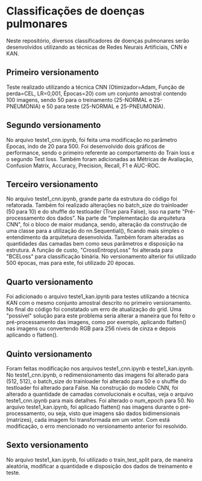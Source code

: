 # Classificações de doenças pulmonares

Neste repositório, diversos classificadores de doenças pulmonares serão desenvolvidos utilizando as técnicas de Redes Neurais Artificiais, CNN e KAN.

## Primeiro versionamento

Teste realizado utilizando a técnica CNN (Otimizador=Adam, Função de perda=CEL, LR=0,001, Épocas=20) com um conjunto amostral contendo 100 imagens, sendo 50 para o treinamento (25-NORMAL e 25-PNEUMONIA) e 50 para teste (25-NORMAL e 25-PNEUMONIA).

## Segundo versionamento

No arquivo teste1_cnn.ipynb, foi feita uma modificação no parâmetro Épocas, indo de 20 para 500. Foi desenvolvido dois gráficos de performance, sendo o primeiro referente ao comportamento do Train loss e o segundo Test loss. Também foram adicionadas as Métricas de Avaliação, Confusion Matrix, Accuracy, Precision, Recall, F1 e AUC-ROC.

## Terceiro versionamento

No arquivo teste1_cnn.ipynb, grande parte da estrutura do código foi refatorada. Também foi realizado alterações no batch_size do trainloader (50 para 10) e do shuffle do testloader (True para False), isso na parte "Pré-processamento dos dados". Na parte de "Implementação da arquitetura CNN", foi o bloco de maior mudança, sendo, alteração da construção de uma classe para a utilização do nn.Sequential(), ficando mais simples o entendimento da arquitetura desenvolvida. Também foram alteradas as quantidades das camadas bem como seus parâmetros e disposição na estrutura. A função de custo, "CrossEntropyLoss" foi alterada para "BCELoss" para classificação binária. No versionamento alterior foi utilizado 500 épocas, mas para este, foi utilizado 20 épocas.

## Quarto versionamento

Foi adicionado o arquivo teste1_kan.ipynb para testes utilizando a técnica KAN com o mesmo conjunto amostral descrito no primeiro versionamento. No final do código foi constatado um erro de atualização do grid. Uma "possível" solução para este problema seria alterar a maneira que foi feito o pré-processamento das imagens, como por exemplo, aplicando flatten() nas imagens ou convertendo RGB para 256 níveis de cinza e depois aplicando o flatten().

## Quinto versionamento

Foram feitas modificação nos arquivos teste1_cnn.ipynb e teste1_kan.ipynb. No teste1_cnn.ipynb, o redimensionamento das imagens foi alterado para (512, 512), o batch_size do trainloader foi alterado para 50 e o shuffle do testloader foi alterado para False. Na construção do modelo CNN, foi alterado a quantidade de camadas convolucionais e ocultas, veja o arquivo teste1_cnn.ipynb para mais detalhes. Foi alterado o num_epoch para 50. No arquivo teste1_kan.ipynb, foi aplicado flatten() nas imagens durante o pré-processamento, ou seja, visto que imagens são dados bidimensionais (matrizes), cada imagem foi transformada em um vetor. Com está modificação, o erro mencionado no versionamento anterior foi resolvido.

## Sexto versionamento

No arquivo teste1_kan.ipynb, foi utilizado o train_test_split para, de maneira aleatória, modificar a quantidade e disposição dos dados de treinamento e teste.
